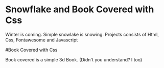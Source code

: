 # Snowflake and Book Covered with Css
Winter is coming. Simple snowlake is snowing. Projects consists of Html, Css, Fontawesome and Javascript

#Book Covered with Css

Book covered is a simple 3d Book. (Didn't you understand? I too)
